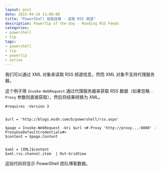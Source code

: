 ```yaml
---
layout: post
date: 2015-04-16 11:00:00
title: "PowerShell 技能连载 - 读取 RSS 频道"
description: PowerTip of the Day - Reading RSS Feeds
categories:
- powershell
- tip
tags:
- powershell
- tip
- powertip
- series
---
```

我们可以通过 XML 对象来读取 RSS 频道信息，然而 XML 对象不支持代理服务器。

这个例子用 `Invoke-WebRequest` 通过代理服务器来获取 RSS 数据（如果忽略 `-Proxy` 参数则直接获取），然后将结果转换为 XML。

    #requires -Version 3
    
    
    $url = 'http://blogs.msdn.com/b/powershell/rss.aspx'
    
    $page = Invoke-WebRequest -Uri $url <#-Proxy 'http://proxy...:8080' -ProxyUseDefaultCredentials#>
    $content = $page.Content
    
    
    $xml = [XML]$content
    $xml.rss.channel.item  | Out-GridView

这段代码将显示 PowerShell 团队博客数据。

<!--本文国际来源：[Reading RSS Feeds](http://community.idera.com/powershell/powertips/b/tips/posts/reading-rss-feeds)-->
